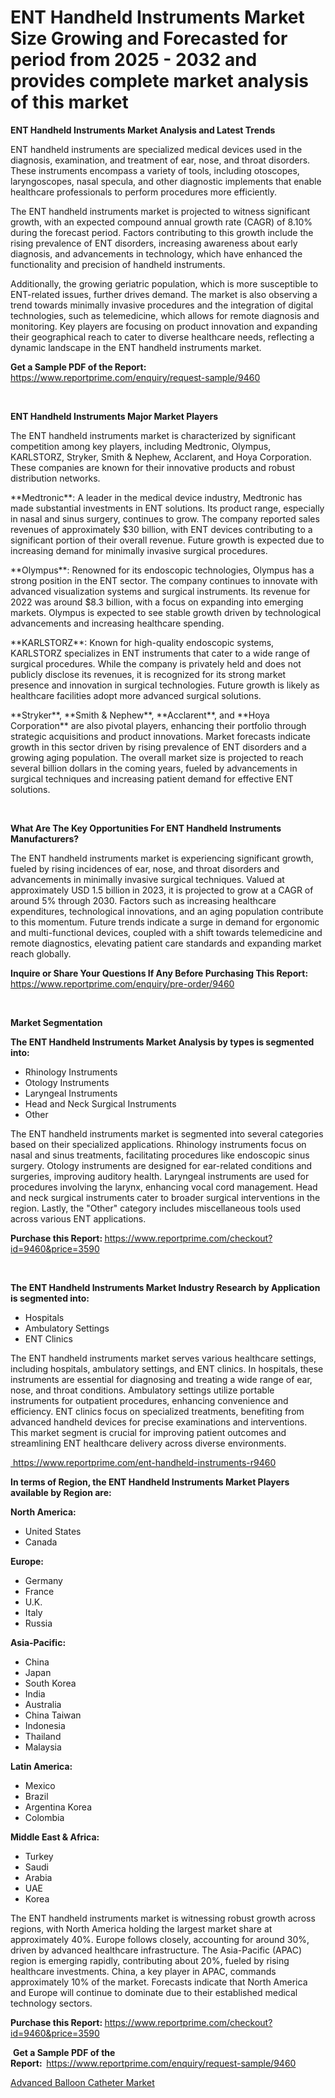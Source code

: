 <p><h1>ENT Handheld Instruments Market Size Growing and Forecasted for period from 2025 - 2032 and provides complete market analysis of this market</h1></p><p><strong>ENT Handheld Instruments Market Analysis and Latest Trends</strong></p>
<p><p>ENT handheld instruments are specialized medical devices used in the diagnosis, examination, and treatment of ear, nose, and throat disorders. These instruments encompass a variety of tools, including otoscopes, laryngoscopes, nasal specula, and other diagnostic implements that enable healthcare professionals to perform procedures more efficiently.</p><p>The ENT handheld instruments market is projected to witness significant growth, with an expected compound annual growth rate (CAGR) of 8.10% during the forecast period. Factors contributing to this growth include the rising prevalence of ENT disorders, increasing awareness about early diagnosis, and advancements in technology, which have enhanced the functionality and precision of handheld instruments. </p><p>Additionally, the growing geriatric population, which is more susceptible to ENT-related issues, further drives demand. The market is also observing a trend towards minimally invasive procedures and the integration of digital technologies, such as telemedicine, which allows for remote diagnosis and monitoring. Key players are focusing on product innovation and expanding their geographical reach to cater to diverse healthcare needs, reflecting a dynamic landscape in the ENT handheld instruments market.</p></p>
<p><strong>Get a Sample PDF of the Report:&nbsp;</strong> <a href="https://www.reportprime.com/enquiry/request-sample/9460?utm_campaign=2646&utm_medium=2&utm_source=Github&utm_content=ia&utm_term=20032025&utm_id=ent-handheld-instruments">https://www.reportprime.com/enquiry/request-sample/9460</a></p>
<p>&nbsp;</p>
<p><strong>ENT Handheld Instruments Major Market Players</strong></p>
<p><p>The ENT handheld instruments market is characterized by significant competition among key players, including Medtronic, Olympus, KARLSTORZ, Stryker, Smith & Nephew, Acclarent, and Hoya Corporation. These companies are known for their innovative products and robust distribution networks.</p><p>**Medtronic**: A leader in the medical device industry, Medtronic has made substantial investments in ENT solutions. Its product range, especially in nasal and sinus surgery, continues to grow. The company reported sales revenues of approximately $30 billion, with ENT devices contributing to a significant portion of their overall revenue. Future growth is expected due to increasing demand for minimally invasive surgical procedures.</p><p>**Olympus**: Renowned for its endoscopic technologies, Olympus has a strong position in the ENT sector. The company continues to innovate with advanced visualization systems and surgical instruments. Its revenue for 2022 was around $8.3 billion, with a focus on expanding into emerging markets. Olympus is expected to see stable growth driven by technological advancements and increasing healthcare spending.</p><p>**KARLSTORZ**: Known for high-quality endoscopic systems, KARLSTORZ specializes in ENT instruments that cater to a wide range of surgical procedures. While the company is privately held and does not publicly disclose its revenues, it is recognized for its strong market presence and innovation in surgical technologies. Future growth is likely as healthcare facilities adopt more advanced surgical solutions.</p><p>**Stryker**, **Smith & Nephew**, **Acclarent**, and **Hoya Corporation** are also pivotal players, enhancing their portfolio through strategic acquisitions and product innovations. Market forecasts indicate growth in this sector driven by rising prevalence of ENT disorders and a growing aging population. The overall market size is projected to reach several billion dollars in the coming years, fueled by advancements in surgical techniques and increasing patient demand for effective ENT solutions.</p></p>
<p>&nbsp;</p>
<p><strong>What Are The Key Opportunities For ENT Handheld Instruments Manufacturers?</strong></p>
<p><p>The ENT handheld instruments market is experiencing significant growth, fueled by rising incidences of ear, nose, and throat disorders and advancements in minimally invasive surgical techniques. Valued at approximately USD 1.5 billion in 2023, it is projected to grow at a CAGR of around 5% through 2030. Factors such as increasing healthcare expenditures, technological innovations, and an aging population contribute to this momentum. Future trends indicate a surge in demand for ergonomic and multi-functional devices, coupled with a shift towards telemedicine and remote diagnostics, elevating patient care standards and expanding market reach globally.</p></p>
<p><strong>Inquire or Share Your Questions If Any Before Purchasing This Report:</strong> <a href="https://www.reportprime.com/enquiry/pre-order/9460?utm_campaign=2646&utm_medium=2&utm_source=Github&utm_content=ia&utm_term=20032025&utm_id=ent-handheld-instruments">https://www.reportprime.com/enquiry/pre-order/9460</a></p>
<p>&nbsp;</p>
<p><strong>Market Segmentation</strong></p>
<p><strong>The ENT Handheld Instruments Market Analysis by types is segmented into:</strong></p>
<p><ul><li>Rhinology Instruments</li><li>Otology Instruments</li><li>Laryngeal Instruments</li><li>Head and Neck Surgical Instruments</li><li>Other</li></ul></p>
<p><p>The ENT handheld instruments market is segmented into several categories based on their specialized applications. Rhinology instruments focus on nasal and sinus treatments, facilitating procedures like endoscopic sinus surgery. Otology instruments are designed for ear-related conditions and surgeries, improving auditory health. Laryngeal instruments are used for procedures involving the larynx, enhancing vocal cord management. Head and neck surgical instruments cater to broader surgical interventions in the region. Lastly, the "Other" category includes miscellaneous tools used across various ENT applications.</p></p>
<p><strong>Purchase this Report:&nbsp;</strong><a href="https://www.reportprime.com/checkout?id=9460&price=3590&utm_campaign=2646&utm_medium=2&utm_source=Github&utm_content=ia&utm_term=20032025&utm_id=ent-handheld-instruments">https://www.reportprime.com/checkout?id=9460&price=3590</a></p>
<p>&nbsp;</p>
<p><strong>The ENT Handheld Instruments Market Industry Research by Application is segmented into:</strong></p>
<p><ul><li>Hospitals</li><li>Ambulatory Settings</li><li>ENT Clinics</li></ul></p>
<p><p>The ENT handheld instruments market serves various healthcare settings, including hospitals, ambulatory settings, and ENT clinics. In hospitals, these instruments are essential for diagnosing and treating a wide range of ear, nose, and throat conditions. Ambulatory settings utilize portable instruments for outpatient procedures, enhancing convenience and efficiency. ENT clinics focus on specialized treatments, benefiting from advanced handheld devices for precise examinations and interventions. This market segment is crucial for improving patient outcomes and streamlining ENT healthcare delivery across diverse environments.</p></p>
<p><a href="https://www.reportprime.com/ent-handheld-instruments-r9460?utm_campaign=2646&utm_medium=2&utm_source=Github&utm_content=ia&utm_term=20032025&utm_id=ent-handheld-instruments">&nbsp;https://www.reportprime.com/ent-handheld-instruments-r9460</a></p>
<p><strong>In terms of Region, the ENT Handheld Instruments Market Players available by Region are:</strong></p>
<p>
    <p> <strong> North America: </strong>
        <ul>
            <li>United States</li>
            <li>Canada</li>
        </ul>
        </p> 
    <p> <strong> Europe: </strong>
        <ul>
            <li>Germany</li>
            <li>France</li>
            <li>U.K.</li>
            <li>Italy</li>
            <li>Russia</li>
        </ul>
        </p> 
    <p> <strong> Asia-Pacific: </strong>
        <ul>
            <li>China</li>
            <li>Japan</li>
            <li>South Korea</li>
            <li>India</li>
            <li>Australia</li>
            <li>China Taiwan</li>
            <li>Indonesia</li>
            <li>Thailand</li>
            <li>Malaysia</li>
        </ul>
        </p> 
    <p> <strong> Latin America: </strong>
        <ul>
            <li>Mexico</li>
            <li>Brazil</li>
            <li>Argentina Korea</li>
            <li>Colombia</li>
        </ul>
        </p> 
    <p> <strong> Middle East & Africa: </strong>
        <ul>
            <li>Turkey</li>
            <li>Saudi</li>
            <li>Arabia</li>
            <li>UAE</li>
            <li>Korea</li>
        </ul>
    </p>
    </p>
<p><p>The ENT handheld instruments market is witnessing robust growth across regions, with North America holding the largest market share at approximately 40%. Europe follows closely, accounting for around 30%, driven by advanced healthcare infrastructure. The Asia-Pacific (APAC) region is emerging rapidly, contributing about 20%, fueled by rising healthcare investments. China, a key player in APAC, commands approximately 10% of the market. Forecasts indicate that North America and Europe will continue to dominate due to their established medical technology sectors.</p></p>
<p><strong>Purchase this Report: </strong><a href="https://www.reportprime.com/checkout?id=9460&price=3590&utm_campaign=2646&utm_medium=2&utm_source=Github&utm_content=ia&utm_term=20032025&utm_id=ent-handheld-instruments">https://www.reportprime.com/checkout?id=9460&price=3590</a></p>
<p>&nbsp;<strong>Get a Sample PDF of the Report:&nbsp;&nbsp;</strong><a href="https://www.reportprime.com/enquiry/request-sample/9460?utm_campaign=2646&utm_medium=2&utm_source=Github&utm_content=ia&utm_term=20032025&utm_id=ent-handheld-instruments">https://www.reportprime.com/enquiry/request-sample/9460</a></p>
<p><strong></strong></p>
<p><p><a href="https://github.com/mathastilley812967/Market-Research-Report-List-1/blob/main/advanced-balloon-catheter-market.md?utm_campaign=2646&utm_medium=2&utm_source=Github&utm_content=ia&utm_term=20032025&utm_id=ent-handheld-instruments">Advanced Balloon Catheter Market</a></p></p>